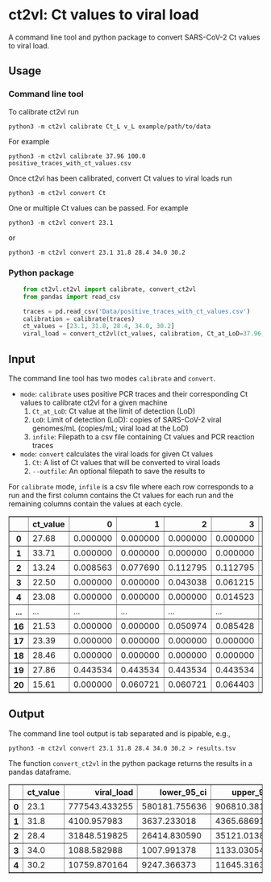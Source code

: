 # ct2vl: Ct values to viral load
A command line tool and python package to convert SARS-CoV-2 Ct values to viral load.

## Usage

### Command line tool

To calibrate ct2vl run

    python3 -m ct2vl calibrate Ct_L v_L example/path/to/data

For example

    python3 -m ct2vl calibrate 37.96 100.0 positive_traces_with_ct_values.csv

Once ct2vl has been calibrated, convert Ct values to viral loads run

    python3 -m ct2vl convert Ct

One or multiple Ct values can be passed. For example

    python3 -m ct2vl convert 23.1
or

    python3 -m ct2vl convert 23.1 31.8 28.4 34.0 30.2


### Python package
```python
    from ct2vl.ct2vl import calibrate, convert_ct2vl
    from pandas import read_csv

    traces = pd.read_csv('Data/positive_traces_with_ct_values.csv')
    calibration = calibrate(traces)
    ct_values = [23.1, 31.8, 28.4, 34.0, 30.2]
    viral_load = convert_ct2vl(ct_values, calibration, Ct_at_LoD=37.96, LoD=100.0)
```

## Input

The command line tool has two modes `calibrate` and `convert`.

* `mode`: `calibrate` uses positive PCR traces and their corresponding Ct values to calibrate ct2vl for a given machine
   1. `Ct_at_LoD`: Ct value at the limit of detection (LoD)
   2. `LoD`: Limit of detection (LoD): copies of SARS-CoV-2 viral genomes/mL (copies/mL; viral load at the LoD)
   3. `infile`: Filepath to a csv file containing Ct values and PCR reaction traces
* `mode`: `convert` calculates the viral loads for given Ct values
    1. `Ct`: A list of Ct values that will be converted to viral loads
    2. `--outfile`: An optional filepath to save the results to

For `calibrate` mode, `infile` is a csv file where each row corresponds to a run and the first column contains the Ct values for each run and the remaining columns contain the values at each cycle.

<div>
<style scoped>
    .dataframe tbody tr th:only-of-type {
        vertical-align: middle;
    }

    .dataframe tbody tr th {
        vertical-align: top;
    }

    .dataframe thead th {
        text-align: right;
    }
</style>
<table border="1" class="dataframe">
  <thead>
    <tr style="text-align: right;">
      <th></th>
      <th>ct_value</th>
      <th>0</th>
      <th>1</th>
      <th>2</th>
      <th>3</th>
      <th>4</th>
      <th>5</th>
      <th>6</th>
      <th>7</th>
      <th>8</th>
      <th>...</th>
      <th>29</th>
      <th>30</th>
      <th>31</th>
      <th>32</th>
      <th>33</th>
      <th>34</th>
      <th>35</th>
      <th>36</th>
      <th>37</th>
      <th>38</th>
    </tr>
  </thead>
  <tbody>
    <tr>
      <th>0</th>
      <td>27.68</td>
      <td>0.000000</td>
      <td>0.000000</td>
      <td>0.000000</td>
      <td>0.000000</td>
      <td>0.000000</td>
      <td>0.036339</td>
      <td>0.105185</td>
      <td>0.140072</td>
      <td>0.213080</td>
      <td>...</td>
      <td>75.820797</td>
      <td>103.521744</td>
      <td>128.057320</td>
      <td>146.543328</td>
      <td>158.994255</td>
      <td>166.878167</td>
      <td>171.755301</td>
      <td>174.695708</td>
      <td>176.480445</td>
      <td>178.004733</td>
    </tr>
    <tr>
      <th>1</th>
      <td>33.71</td>
      <td>0.000000</td>
      <td>0.000000</td>
      <td>0.000000</td>
      <td>0.000000</td>
      <td>0.000000</td>
      <td>0.000000</td>
      <td>0.032859</td>
      <td>0.106156</td>
      <td>0.115075</td>
      <td>...</td>
      <td>1.498253</td>
      <td>3.242639</td>
      <td>6.929736</td>
      <td>14.413807</td>
      <td>26.735120</td>
      <td>42.908856</td>
      <td>60.642276</td>
      <td>77.436979</td>
      <td>90.894471</td>
      <td>98.702497</td>
    </tr>
    <tr>
      <th>2</th>
      <td>13.24</td>
      <td>0.008563</td>
      <td>0.077690</td>
      <td>0.112795</td>
      <td>0.112795</td>
      <td>0.112795</td>
      <td>0.112795</td>
      <td>0.112795</td>
      <td>0.112795</td>
      <td>0.250068</td>
      <td>...</td>
      <td>239.545742</td>
      <td>240.219129</td>
      <td>240.706006</td>
      <td>241.006463</td>
      <td>241.206473</td>
      <td>241.304155</td>
      <td>241.389261</td>
      <td>241.421420</td>
      <td>241.421420</td>
      <td>241.421420</td>
    </tr>
    <tr>
      <th>3</th>
      <td>22.50</td>
      <td>0.000000</td>
      <td>0.000000</td>
      <td>0.043038</td>
      <td>0.061215</td>
      <td>0.061215</td>
      <td>0.061215</td>
      <td>0.061215</td>
      <td>0.061215</td>
      <td>0.061215</td>
      <td>...</td>
      <td>177.787281</td>
      <td>185.406029</td>
      <td>190.989406</td>
      <td>195.223471</td>
      <td>198.308876</td>
      <td>200.551725</td>
      <td>202.243363</td>
      <td>203.463125</td>
      <td>204.342186</td>
      <td>205.015795</td>
    </tr>
    <tr>
      <th>4</th>
      <td>23.08</td>
      <td>0.000000</td>
      <td>0.000000</td>
      <td>0.000000</td>
      <td>0.014523</td>
      <td>0.038724</td>
      <td>0.083699</td>
      <td>0.116689</td>
      <td>0.131569</td>
      <td>0.131569</td>
      <td>...</td>
      <td>173.993467</td>
      <td>183.424795</td>
      <td>190.361277</td>
      <td>195.482481</td>
      <td>199.194926</td>
      <td>201.862966</td>
      <td>203.861077</td>
      <td>205.329761</td>
      <td>206.289263</td>
      <td>206.824331</td>
    </tr>
    <tr>
      <th>...</th>
      <td>...</td>
      <td>...</td>
      <td>...</td>
      <td>...</td>
      <td>...</td>
      <td>...</td>
      <td>...</td>
      <td>...</td>
      <td>...</td>
      <td>...</td>
      <td>...</td>
      <td>...</td>
      <td>...</td>
      <td>...</td>
      <td>...</td>
      <td>...</td>
      <td>...</td>
      <td>...</td>
      <td>...</td>
      <td>...</td>
      <td>...</td>
    </tr>
    <tr>
      <th>16</th>
      <td>21.53</td>
      <td>0.000000</td>
      <td>0.000000</td>
      <td>0.050974</td>
      <td>0.085428</td>
      <td>0.085428</td>
      <td>0.085428</td>
      <td>0.085428</td>
      <td>0.085428</td>
      <td>0.085428</td>
      <td>...</td>
      <td>194.717208</td>
      <td>201.251802</td>
      <td>206.238474</td>
      <td>209.977472</td>
      <td>212.850522</td>
      <td>214.995915</td>
      <td>216.711037</td>
      <td>217.980163</td>
      <td>218.880729</td>
      <td>219.491032</td>
    </tr>
    <tr>
      <th>17</th>
      <td>23.39</td>
      <td>0.000000</td>
      <td>0.000000</td>
      <td>0.000000</td>
      <td>0.000000</td>
      <td>0.000000</td>
      <td>0.080598</td>
      <td>0.126204</td>
      <td>0.224708</td>
      <td>0.254782</td>
      <td>...</td>
      <td>187.883601</td>
      <td>199.664452</td>
      <td>208.208690</td>
      <td>214.361070</td>
      <td>218.809716</td>
      <td>222.239450</td>
      <td>224.701419</td>
      <td>226.574815</td>
      <td>227.972374</td>
      <td>229.085984</td>
    </tr>
    <tr>
      <th>18</th>
      <td>28.46</td>
      <td>0.000000</td>
      <td>0.000000</td>
      <td>0.000000</td>
      <td>0.000000</td>
      <td>0.000000</td>
      <td>0.000000</td>
      <td>0.092015</td>
      <td>0.215467</td>
      <td>0.297682</td>
      <td>...</td>
      <td>51.416916</td>
      <td>80.692981</td>
      <td>112.770737</td>
      <td>142.339464</td>
      <td>165.674804</td>
      <td>182.084870</td>
      <td>193.083210</td>
      <td>200.171681</td>
      <td>204.779740</td>
      <td>208.237394</td>
    </tr>
    <tr>
      <th>19</th>
      <td>27.86</td>
      <td>0.443534</td>
      <td>0.443534</td>
      <td>0.443534</td>
      <td>0.443534</td>
      <td>0.443534</td>
      <td>0.443534</td>
      <td>0.443534</td>
      <td>0.443534</td>
      <td>0.443534</td>
      <td>...</td>
      <td>70.164310</td>
      <td>97.490787</td>
      <td>122.766640</td>
      <td>142.936795</td>
      <td>157.475829</td>
      <td>167.632976</td>
      <td>174.804737</td>
      <td>179.870366</td>
      <td>183.435423</td>
      <td>186.212804</td>
    </tr>
    <tr>
      <th>20</th>
      <td>15.61</td>
      <td>0.000000</td>
      <td>0.060721</td>
      <td>0.060721</td>
      <td>0.064403</td>
      <td>0.064403</td>
      <td>0.064403</td>
      <td>0.064403</td>
      <td>0.064403</td>
      <td>0.064403</td>
      <td>...</td>
      <td>225.043424</td>
      <td>226.333617</td>
      <td>227.403273</td>
      <td>228.214905</td>
      <td>228.866112</td>
      <td>229.370140</td>
      <td>229.680560</td>
      <td>229.890248</td>
      <td>229.967121</td>
      <td>229.967121</td>
    </tr>
  </tbody>
</table>
</div>


## Output

The command line tool output is tab separated and is pipable, e.g.,

    python3 -m ct2vl convert 23.1 31.8 28.4 34.0 30.2 > results.tsv

The function `convert_ct2vl` in the python package returns the results in a pandas dataframe.

<div>
<style scoped>
    .dataframe tbody tr th:only-of-type {
        vertical-align: middle;
    }

    .dataframe tbody tr th {
        vertical-align: top;
    }

    .dataframe thead th {
        text-align: right;
    }
</style>
<table border="1" class="dataframe">
  <thead>
    <tr style="text-align: right;">
      <th></th>
      <th>ct_value</th>
      <th>viral_load</th>
      <th>lower_95_ci</th>
      <th>upper_95_ci</th>
      <th>log10_viral_load</th>
      <th>log10_lower_95_ci</th>
      <th>log10_upper_95_ci</th>
    </tr>
  </thead>
  <tbody>
    <tr>
      <th>0</th>
      <td>23.1</td>
      <td>777543.433255</td>
      <td>580181.755636</td>
      <td>906810.381296</td>
      <td>5.890725</td>
      <td>5.763564</td>
      <td>5.957516</td>
    </tr>
    <tr>
      <th>1</th>
      <td>31.8</td>
      <td>4100.957983</td>
      <td>3637.233018</td>
      <td>4365.686911</td>
      <td>3.612885</td>
      <td>3.560771</td>
      <td>3.640053</td>
    </tr>
    <tr>
      <th>2</th>
      <td>28.4</td>
      <td>31848.519825</td>
      <td>26414.830590</td>
      <td>35121.013807</td>
      <td>4.503089</td>
      <td>4.421848</td>
      <td>4.545567</td>
    </tr>
    <tr>
      <th>3</th>
      <td>34.0</td>
      <td>1088.582988</td>
      <td>1007.991378</td>
      <td>1133.030544</td>
      <td>3.036862</td>
      <td>3.003457</td>
      <td>3.054242</td>
    </tr>
    <tr>
      <th>4</th>
      <td>30.2</td>
      <td>10759.870164</td>
      <td>9247.366373</td>
      <td>11645.316301</td>
      <td>4.031807</td>
      <td>3.966018</td>
      <td>4.066151</td>
    </tr>
  </tbody>
</table>
</div>

